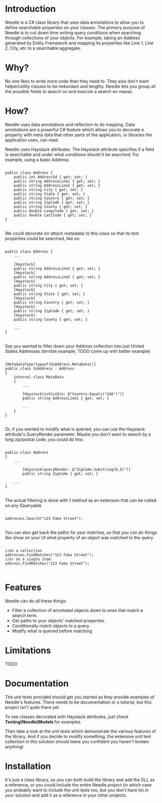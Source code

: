 Introduction
==============================================================================================================================
Needle is a C# class library that uses data annotations to allow you to define searchable properties on your classes. The primary purpose of Needle is to cut down time writing query conditions when searching through collections of your objects. For example, taking an Address generated by Entity Framework and mapping its properties like Line 1, Line 2, City, etc to a searchable aggregate.

Why?
==============================================================================================================================
No one likes to write more code than they need to. They also don't want helper/utility classes to be redundant and lengthy. Needle lets you group all the possible fields to search on and execute a search en masse.

How?
==============================================================================================================================
Needle uses data annotations and reflection to do mapping. Data annotations are a powerful C# feature which allows you to decorate a property with meta data that other parts of the application, or libraries the application uses, can read.

Needle uses Haystack attributes. The Haystack attribute specifies if a field is searchable and under what conditions should it be searched. For example, using a basic Address:

<pre>
<code>
public class Address {
    public int AddressId { get; set; }
    public string AddressLine1 { get; set; }
    public string AddressLine2 { get; set; }
    public string City { get; set; }
    public string State { get; set; }
    public string Country { get; set; }
    public string ZipCode { get; set; }
    public string County { get; set; }
    public double Longitude { get; set; }
    public double Latitude { get; set; }
}
</code>
</pre>

We could decorate (or attach metadata) to this class so that its text properties could be searched, like so:
<pre>
<code>
public class Address {
    ...

    [Haystack]
    public string AddressLine1 { get; set; }
    [Haystack]
    public string AddressLine2 { get; set; }
    [Haystack]
    public string City { get; set; }
    [Haystack]
    public string State { get; set; }
    [Haystack]
    public string Country { get; set; }
    [Haystack]
    public string ZipCode { get; set; }
    [Haystack]
    public string County { get; set; }

    ...
}
</code>
</pre>

Say you wanted to filter down your Address collection into just United States Addresses (terrible example, TODO come up with better example)
<pre>
<code>
[MetadataType(typeof(UsAddress.MetaData))]
public class UsAddress : Address
{
    internal class MetaData
    {
        ...
	    
        [Haystack(isVisible: @"Country.Equals("USA")")]
        public string AddressLine1 { get; set; }
	    
        ...
    }
}
</code>
</pre>

Or, if you wanted to modify what is queried, you can use the Haystack attribute's QueryRender parameter. Maybe you don't want to search by a long zip/postal code, you could do this:
<pre>
<code>
public class Address
{
    ...
    
        [Haystack(queryRender: @"ZipCode.Substring(0,5)")]
        public string ZipCode { get; set; }
    
    ...
}
</code>
</pre>

The actual filtering is done with 1 method as an extension that can be called on any IQueryable

<pre>
<code>
addresses.Search("123 Fake Street");
</code>
</pre>

You can also get back the paths for your matches, so that you can do things like show on your UI what property of an object was matched to the query
<pre>
<code>
//on a collection
addresses.FindMatches("123 Fake Street");
//or on a single item
address.FindMatches("123 Fake Street");
</code>
</pre>

Features
==============================================================================================================================
Needle can do all these things:
* Filter a collection of annotated objects down to ones that match a search term.
* Get paths to your objects' matched properties.
* Conditionally match objects to a query.
* Modify what is queried before matching

Limitations
==============================================================================================================================
TODO

Documentation
==============================================================================================================================
The unit tests provided should get you started as they provide examples of Needle's features. There needs to be documentation or a tutorial, but this project isn't quite there yet.

To see classes decorated with Haystack attributes, just check **Testing\Needle\Models** for examples.

Then take a look at the unit tests which demonstrate the various features of the library. And if you decide to modify something, the extensive unit test collection in this solution should leave you confident you haven't broken anything!

Installation
==============================================================================================================================
It's just a class library, so you can both build the library and add the DLL as a reference, or you could include the entire Needle project (in which case you probably want to include the unit tests too, but you don't have to) in your solution and add it as a reference in your other projects.